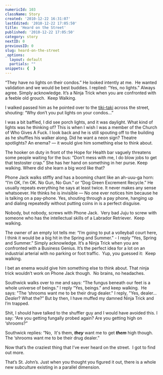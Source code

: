 ```yaml
---
numericId: 103
className: Story
created: '2010-12-22 16:31:07'
lastEdited: '2010-12-22 17:05:50'
title: 'Heard on the Street'
published: '2010-12-22 17:05:50'
category: story
nextID: 0
previousID: 0
slug: heard-on-the-street
_options:
  layout: default
  partials: ""
snippets: {  }
---
```

&ldquo;They have no lights on their condos.&rdquo; He looked intently at me. &nbsp;He wanted validation and we would be best buddies. I replied: &ldquo;Yes, no lights.&rdquo; Always agree. Simply acknowledge. It&rsquo;s a Ninja Trick when you are confronted with a feeble old grouch. &nbsp;Keep Walking.

I walked passed him as he pointed over to the [tiki-taki][0] across the street, shouting: &ldquo;Why don&rsquo;t you put lights on your condos&hellip;&rdquo;

I was a bit baffled, I did see porch lights, and it was daylight. What kind of lights was he thinking of? This is when I wish I was a member of the Church of Who Gives A Fuck. I look back and he is still spouting off to the building as he shuffles his walker along. Did he want a neon sign? Theatre spotlights? An enema? &mdash; it would give him something else to think about.

The hooker on duty in front of the Hope for Health bar vaguely threatens some people waiting for the bus: &ldquo;Don&rsquo;t mess with me, I do blow jobs to get that testoster crap.&rdquo; She has her hand on something in her purse. Keep walking. Where did she learn a big word like that?

Phone Jack walks stiffly and has a booming chant like an ah-uuu-ga horn: &ldquo;I&rsquo;m OK, I&rsquo;m OK. No Gun, No Gun.&rdquo; or &ldquo;Dog Green Excrement Recycle.&rdquo; He usually repeats everything he says at least twice. It never makes any sense whatsoever. He thinks he is invisible &mdash; No one ever notices him because he is talking on a pay-phone. Yes, shouting through a pay phone, hanging up and dialing repeatedly without putting coins in is a perfect disguise.

Nobody, but nobody, screws with Phone Jack. &nbsp;Very bad Juju to screw with someone who has the intellectual skills of a Labrador Retriever. &nbsp;Keep walking.

The owner of an empty lot tells me: &ldquo;I&rsquo;m going to put a volleyball court here, I think it would be a big hit in the Spring and Summer.&rdquo; - I reply &ldquo;Yes, Spring and Summer.&rdquo; Simply acknowledge. It&rsquo;s a Ninja Trick when you are confronted with a Business Genius. It&rsquo;s the perfect idea for a lot on an industrial arterial with no parking or foot traffic. &nbsp;Yup, you guessed it: &nbsp;Keep walking.

I bet an enema would give him something else to think about. That ninja trick wouldn&rsquo;t work on Phone Jack though. &nbsp;No brains, no headaches.

Southwick walks over to me and says: &ldquo;The fungus beneath our feet is a whole universe of beings.&rdquo; I reply &ldquo;Yes, beings.&quot; and keep walking. &nbsp;He says: &quot;The &lsquo;shrooms want me to be their drug dealer.&quot; I reply, &quot;Yes, dealer&hellip; _Dealer_? What the?&rdquo; But by then, I have muffed my damned Ninja Trick and I&rsquo;m trapped.

Shit, I should have talked to the shuffler guy and I would have avoided this. I say: &ldquo;Are you getting fungally probed again? Are you getting high on &lsquo;shrooms?&rdquo;

Southwick replies: &ldquo;No, &nbsp;It's them, _**they**_ want me to get _**them**_ high though. The &lsquo;shrooms want me to be their drug dealer.&rdquo;

Now that&rsquo;s the craziest thing that I&rsquo;ve ever heard on the street. &nbsp;I got to find out more.

That&rsquo;s St. John&rsquo;s. Just when you thought you figured it out, there is a whole new subculture existing in a parallel dimension.&nbsp;

[0]: http://people.wku.edu/charles.smith/MALVINA/mr094.htm